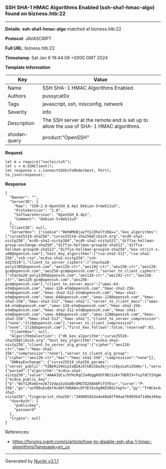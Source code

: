 ### SSH SHA-1 HMAC Algorithms Enabled (ssh-sha1-hmac-algo) found on bizness.htb:22

----
**Details**: **ssh-sha1-hmac-algo** matched at bizness.htb:22

**Protocol**: JAVASCRIPT

**Full URL**: bizness.htb:22

**Timestamp**: Sat Jan 6 19:44:06 +0000 GMT 2024

**Template Information**

| Key | Value |
| --- | --- |
| Name | SSH SHA-1 HMAC Algorithms Enabled |
| Authors | pussycat0x |
| Tags | javascript, ssh, misconfig, network |
| Severity | info |
| Description | The SSH server at the remote end is set up to allow the use of SHA-1 HMAC algorithms.<br> |
| shodan-query | product:"OpenSSH" |

**Request**
```http
let m = require("nuclei/ssh");
let c = m.SSHClient();
let response = c.ConnectSSHInfoMode(Host, Port);
to_json(response);
```

**Response**
```http
{
  "Banner": "",
  "ServerID": {
    "Raw": "SSH-2.0-OpenSSH_8.4p1 Debian-5+deb11u3",
    "ProtoVersion": "2.0",
    "SoftwareVersion": "OpenSSH_8.4p1",
    "Comment": "Debian-5+deb11u3"
  },
  "ClientID": null,
  "ServerKex": {"cookie":"8mhHMnBjayftSJ3helYzKQ==","kex_algorithms":["curve25519-sha256","curve25519-sha256@libssh.org","ecdh-sha2-nistp256","ecdh-sha2-nistp384","ecdh-sha2-nistp521","diffie-hellman-group-exchange-sha256","diffie-hellman-group16-sha512","diffie-hellman-group18-sha512","diffie-hellman-group14-sha256","kex-strict-s-v00@openssh.com"],"host_key_algorithms":["rsa-sha2-512","rsa-sha2-256","ssh-rsa","ecdsa-sha2-nistp256","ssh-ed25519"],"client_to_server_ciphers":["chacha20-poly1305@openssh.com","aes128-ctr","aes192-ctr","aes256-ctr","aes128-gcm@openssh.com","aes256-gcm@openssh.com"],"server_to_client_ciphers":["chacha20-poly1305@openssh.com","aes128-ctr","aes192-ctr","aes256-ctr","aes128-gcm@openssh.com","aes256-gcm@openssh.com"],"client_to_server_macs":["umac-64-etm@openssh.com","umac-128-etm@openssh.com","hmac-sha2-256-etm@openssh.com","hmac-sha2-512-etm@openssh.com","hmac-sha1-etm@openssh.com","umac-64@openssh.com","umac-128@openssh.com","hmac-sha2-256","hmac-sha2-512","hmac-sha1"],"server_to_client_macs":["umac-64-etm@openssh.com","umac-128-etm@openssh.com","hmac-sha2-256-etm@openssh.com","hmac-sha2-512-etm@openssh.com","hmac-sha1-etm@openssh.com","umac-64@openssh.com","umac-128@openssh.com","hmac-sha2-256","hmac-sha2-512","hmac-sha1"],"client_to_server_compression":["none","zlib@openssh.com"],"server_to_client_compression":["none","zlib@openssh.com"],"first_kex_follows":false,"reserved":0},
  "ClientKex": null,
  "AlgorithmSelection": {"dh_kex_algorithm":"curve25519-sha256@libssh.org","host_key_algorithm":"ecdsa-sha2-nistp256","client_to_server_alg_group":{"cipher":"aes128-ctr","mac":"hmac-sha2-256","compression":"none"},"server_to_client_alg_group":{"cipher":"aes128-ctr","mac":"hmac-sha2-256","compression":"none"}},
  "DHKeyExchange": {"curve25519_sha256_params":{"server_public":"YZBkRi59UipIeQIAi9lhBJ2bw3bjjrcC8yzLehiXSHA="},"server_signature":{"parsed":{"algorithm":"ecdsa-sha2-nistp256","value":"AAAAIQCs/bYHcRqCZa4bggK8SF9DiSiK+7OERIV+7cp7dCY2VgAAACEAiJYNOSKVNi1xL6X5AYnu9pMZNqKRQwf5ozoyFFd/X+c="},"raw":"AAAAE2VjZHNhLXNoYTItbmlzdHAyNTYAAABKAAAAIQCs/bYHcRqCZa4bggK8SF9DiSiK+7OERIV+7cp7dCY2VgAAACEAiJYNOSKVNi1xL6X5AYnu9pMZNqKRQwf5ozoyFFd/X+c=","h":"+Wzxoyj0gClSfQAJS/1Y+To0kRTMmzQHgy2IhVRQh/o="},"server_host_key":{"ecdsa_public_key":{"b":"WsY12Ko6k+ez671VdpiGvGUdBrDMU7D2O848PifSYEs=","curve":"P-256","gx":"axfR8uEsQkf4vOblY6RA8ncDfYEt6zOg9KE5RdiYwpY=","gy":"T+NC4v4af5uO5+tKfA+eFivOM1drMV7Oy7ZAaDe/UfU=","length":256,"n":"/////wAAAAD//////////7zm+q2nF56E87nKwvxjJVE=","p":"/////wAAAAEAAAAAAAAAAAAAAAD///////////////8=","x":"UwH8+6mTfwIhsWkrj9Fg+oOefHwXZIZ+HOUPfauJGxE=","y":"Qwdf19KpqW9Cfpp2xDYZDhA3OeLV36bV5cdnl07bSsw="},"raw":"AAAAE2VjZHNhLXNoYTItbmlzdHAyNTYAAAAIbmlzdHAyNTYAAABBBFMB/Pupk38CIbFpK4/RYPqDnnx8F2SGfhzlD32riRsRQwdf19KpqW9Cfpp2xDYZDhA3OeLV36bV5cdnl07bSsw=","algorithm":"ecdsa-sha2-nistp256","fingerprint_sha256":"348085924a4e40a8ff94ae7b995b4f140e349ae382008048b7b6c6c934552708"}},
  "UserAuth": [
    "publickey",
    "password"
  ],
  "Crypto": null
}
```

References: 
- https://forums.ivanti.com/s/article/how-to-disable-ssh-sha-1-hmac-algorithms?language=en_us

----

Generated by [Nuclei v3.1.1](https://github.com/projectdiscovery/nuclei)
